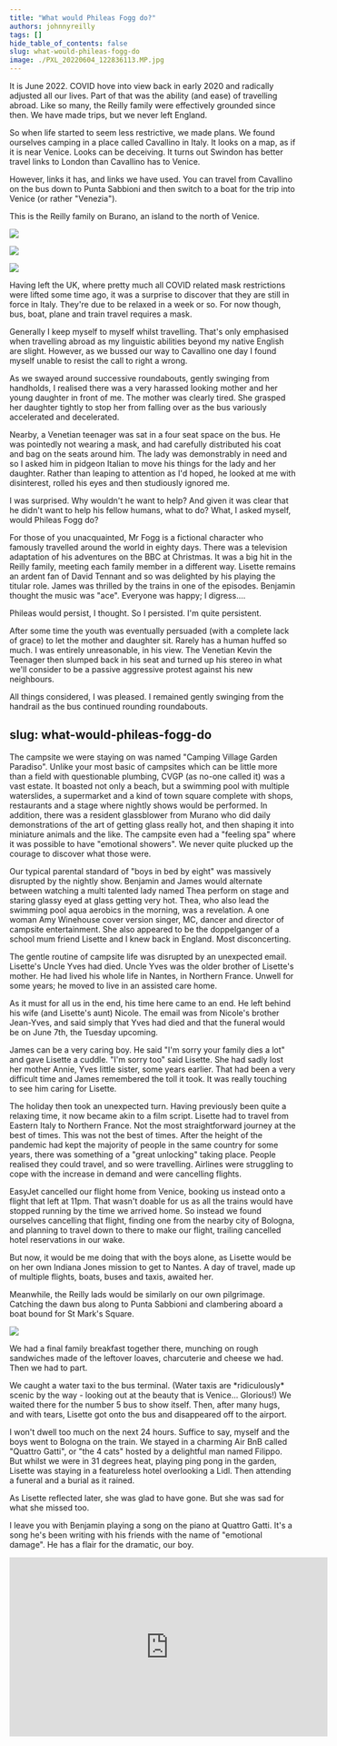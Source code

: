 ```yaml
---
title: "What would Phileas Fogg do?"
authors: johnnyreilly
tags: []
hide_table_of_contents: false
slug: what-would-phileas-fogg-do
image: ./PXL_20220604_122836113.MP.jpg
---
```

It is June 2022. COVID hove into view back in early 2020 and radically adjusted all our lives. Part of that was the ability (and ease) of travelling abroad. Like so many, the Reilly family were effectively grounded since then. We have made trips, but we never left England.

So when life started to seem less restrictive, we made plans. We found ourselves camping in a place called Cavallino in Italy. It looks on a map, as if it is near Venice. Looks can be deceiving. It turns out Swindon has better travel links to London than Cavallino has to Venice.

However, links it has, and links we have used. You can travel from Cavallino on the bus down to Punta Sabbioni and then switch to a boat for the trip into Venice (or rather "Venezia").

This is the Reilly family on Burano, an island to the north of Venice.

![](PXL_20220604_122814832.MP.jpg)

![](PXL_20220604_122836113.MP.jpg)

![](PXL_20220604_122852808.MP.jpg)

Having left the UK, where pretty much all COVID related mask restrictions were lifted some time ago, it was a surprise to discover that they are still in force in Italy. They're due to be relaxed in a week or so. For now though, bus, boat, plane and train travel requires a mask.

Generally I keep myself to myself whilst travelling. That's only emphasised when travelling abroad as my linguistic abilities beyond my native English are slight. However, as we bussed our way to Cavallino one day I found myself unable to resist the call to right a wrong.

As we swayed around successive roundabouts, gently swinging from handholds, I realised there was a very harassed looking mother and her young daughter in front of me. The mother was clearly tired. She grasped her daughter tightly to stop her from falling over as the bus variously accelerated and decelerated.

Nearby, a Venetian teenager was sat in a four seat space on the bus. He was pointedly not wearing a mask, and had carefully distributed his coat and bag on the seats around him. The lady was demonstrably in need and so I asked him in pidgeon Italian to move his things for the lady and her daughter. Rather than leaping to attention as I'd hoped, he looked at me with disinterest, rolled his eyes and then studiously ignored me.

I was surprised. Why wouldn't he want to help? And given it was clear that he didn't want to help his fellow humans, what to do? What, I asked myself, would Phileas Fogg do?

For those of you unacquainted, Mr Fogg is a fictional character who famously travelled around the world in eighty days. There was a television adaptation of his adventures on the BBC at Christmas. It was a big hit in the Reilly family, meeting each family member in a different way. Lisette remains an ardent fan of David Tennant and so was delighted by his playing the titular role. James was thrilled by the trains in one of the episodes. Benjamin thought the music was "ace". Everyone was happy; I digress....

Phileas would persist, I thought. So I persisted. I'm quite persistent.

After some time the youth was eventually persuaded (with a complete lack of grace) to let the mother and daughter sit. Rarely has a human huffed so much. I was entirely unreasonable, in his view. The Venetian Kevin the Teenager then slumped back in his seat and turned up his stereo in what we'll consider to be a passive aggressive protest against his new neighbours.

All things considered, I was pleased. I remained gently swinging from the handrail as the bus continued rounding roundabouts.

slug: what-would-phileas-fogg-do
---

The campsite we were staying on was named "Camping Village Garden Paradiso". Unlike your most basic of campsites which can be little more than a field with questionable plumbing, CVGP (as no-one called it) was a vast estate. It boasted not only a beach, but a swimming pool with multiple waterslides, a supermarket and a kind of town square complete with shops, restaurants and a stage where nightly shows would be performed. In addition, there was a resident glassblower from Murano who did daily demonstrations of the art of getting glass really hot, and then shaping it into miniature animals and the like. The campsite even had a "feeling spa" where it was possible to have "emotional showers". We never quite plucked up the courage to discover what those were.

Our typical parental standard of "boys in bed by eight" was massively disrupted by the nightly show. Benjamin and James would alternate between watching a multi talented lady named Thea perform on stage and staring glassy eyed at glass getting very hot. Thea, who also lead the swimming pool aqua aerobics in the morning, was a revelation. A one woman Amy Winehouse cover version singer, MC, dancer and director of campsite entertainment. She also appeared to be the doppelganger of a school mum friend Lisette and I knew back in England. Most disconcerting.

The gentle routine of campsite life was disrupted by an unexpected email. Lisette's Uncle Yves had died. Uncle Yves was the older brother of Lisette's mother. He had lived his whole life in Nantes, in Northern France. Unwell for some years; he moved to live in an assisted care home.

As it must for all us in the end, his time here came to an end. He left behind his wife (and Lisette's aunt) Nicole. The email was from Nicole's brother Jean-Yves, and said simply that Yves had died and that the funeral would be on June 7th, the Tuesday upcoming.

James can be a very caring boy. He said "I'm sorry your family dies a lot" and gave Lisette a cuddle. "I'm sorry too" said Lisette. She had sadly lost her mother Annie, Yves little sister, some years earlier. That had been a very difficult time and James remembered the toll it took. It was really touching to see him caring for Lisette.

The holiday then took an unexpected turn. Having previously been quite a relaxing time, it now became akin to a film script. Lisette had to travel from Eastern Italy to Northern France. Not the most straightforward journey at the best of times. This was not the best of times. After the height of the pandemic had kept the majority of people in the same country for some years, there was something of a "great unlocking" taking place. People realised they could travel, and so were travelling. Airlines were struggling to cope with the increase in demand and were cancelling flights.

EasyJet cancelled our flight home from Venice, booking us instead onto a flight that left at 11pm. That wasn't doable for us as all the trains would have stopped running by the time we arrived home. So instead we found ourselves cancelling that flight, finding one from the nearby city of Bologna, and planning to travel down to there to make our flight, trailing cancelled hotel reservations in our wake.

But now, it would be me doing that with the boys alone, as Lisette would be on her own Indiana Jones mission to get to Nantes. A day of travel, made up of multiple flights, boats, buses and taxis, awaited her.

Meanwhile, the Reilly lads would be similarly on our own pilgrimage. Catching the dawn bus along to Punta Sabbioni and clambering aboard a boat bound for St Mark's Square.

![](PXL_20220606_055741005.MP.jpg)

We had a final family breakfast together there, munching on rough sandwiches made of the leftover loaves, charcuterie and cheese we had. Then we had to part.

We caught a water taxi to the bus terminal. (Water taxis are \*ridiculously\* scenic by the way - looking out at the beauty that is Venice... Glorious!) We waited there for the number 5 bus to show itself. Then, after many hugs, and with tears, Lisette got onto the bus and disappeared off to the airport.

I won't dwell too much on the next 24 hours. Suffice to say, myself and the boys went to Bologna on the train. We stayed in a charming Air BnB called "Quattro Gatti", or "the 4 cats" hosted by a delightful man named Filippo. But whilst we were in 31 degrees heat, playing ping pong in the garden, Lisette was staying in a featureless hotel overlooking a Lidl. Then attending a funeral and a burial as it rained.

As Lisette reflected later, she was glad to have gone. But she was sad for what she missed too.

I leave you with Benjamin playing a song on the piano at Quattro Gatti. It's a song he's been writing with his friends with the name of "emotional damage". He has a flair for the dramatic, our boy.

<iframe width="560" height="315" src="https://www.youtube.com/embed/0v7mnpvg8Pk" title="YouTube video player" frameBorder="0" allow="accelerometer; autoplay; clipboard-write; encrypted-media; gyroscope; picture-in-picture" allowFullScreen=""></iframe>


